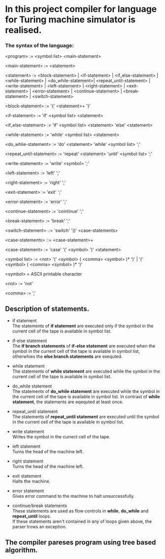 # In this project compiler for language for Turing machine simulator is realised.

### The syntax of the language:

\<program\> := \<symbol list\> \<main-statement\>

\<main-statement\> := \<statement\>

\<statement\> :=  \<block-statement\> | \<if-statement\> | \<if_else-statement\> | \<while-statement\> | \<do_while-statement\>| \<repeat_until-statement\> | \<write-statement\> | \<left-statement\> | \<right-statement\> | \<exit-statement\> | \<error-statement\> | \<continue-statement\> | \<break-statement\> | \<switch-statement\>
              
\<block-statement\> := '{' \<statement\>+ '}'
  
\<if-statement\> := 'if' \<symbol list\> \<statement\>

\<if_else-statement\> := 'if' \<symbol list\> \<statement\> 'else' \<statement\>
              
\<while-statement\> := 'while' \<symbol list\> \<statement\>

\<do_whlie-statement\> := 'do' \<statement\> 'while' \<symbol list\> ';'

\<repeat_until-statement\> := 'repeat' \<statement\> 'until' \<symbol list\> ';'
              
\<write-statement\> := 'write' \<symbol\> ';'
              
\<left-statement\> := 'left' ';'
              
\<right-statement\> := 'right' ';'
              
\<exit-statement\> := 'exit' ';'
              
\<error-statement\> := 'error' ';'
              
\<continue-statement\> := 'cointinue' ';'

\<break-statement\> := 'break' ';'

\<switch-statement\> ::= 'switch' '()' \<case-statements\>

\<case-statements\> ::= \<case-statement\>+

\<case-statement\> := 'case' '(' \<symbol\> ')' \<statement\>
              
\<symbol list\> := \<not\> '(' \<symbol\> ( \<comma\> \<symbol\> )* ')' | '(' \<symbol\> ( \<comma\> \<symbol\> )* ')'

\<symbol\> =  ASCII printable character
  
\<not\> := 'not'  

\<comma\> := ','

## Description of statements.

* if statement <br/>
The statements of **if statement** are executed only if the symbol in the current cell of the tape is available in symbol list.

* if-else statement <br/>
The **if branch statements** of **if-else statement** are executed when the symbol in the current cell of the tape is available in symbol list, otherwhies the **else branch statements** are exequted.

* while statement <br/>
The statements of **while statement** are executed while the symbol in the current cell of the tape is available in symbol list.

* do_while statement <br/>
The statements of **do_while statement** are executed while the symbol in the current cell of the tape is available in symbol list.
In contrast of **while statement**, the statements are eqequted at least once.

* repeat_until statement <br/>
The statements of **repeat_until statement** are executed until the symbol in the current cell of the tape is available in symbol list.

* write statement <br/>
Writes the symbol in the currect cell of the tape.

* left statement <br/>
Turns the head of the machine left.

* right statement <br/>
Turns the head of the machine left.

* exit statement <br/>
Halts the machine.
              
* error statement <br/>
Gives error command to the machine to halt unsuccessfully.
                            
* continue/break statements <br/>
These statements are used as flow controls in **while**, **do_while** and **repeat_until** loops.
<br/> If these statements aren't contained in any of loops given above, the parser trows an exception.

## The compiler pareses program using tree based algorithm.                            
              

              
              
              
              
              
              
